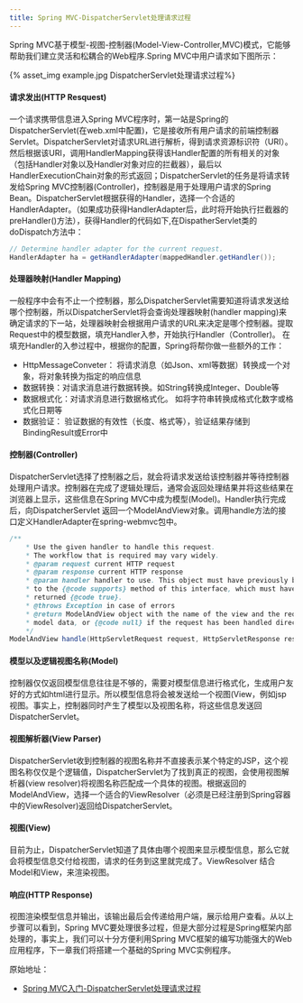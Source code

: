 ```yaml
---
title: Spring MVC-DispatcherServlet处理请求过程
---
```


Spring MVC基于模型-视图-控制器(Model-View-Controller,MVC)模式，它能够帮助我们建立灵活和松耦合的Web程序.Spring MVC中用户请求如下图所示：

<!-- more -->

{% asset_img example.jpg DispatcherServlet处理请求过程%}


#### 请求发出(HTTP Resquest)

一个请求携带信息进入Spring MVC程序时，第一站是Spring的DispatcherServlet(在web.xml中配置)，它是接收所有用户请求的前端控制器Servlet。DispatcherServlet对请求URL进行解析，得到请求资源标识符（URI）。然后根据该URI，调用HandlerMapping获得该Handler配置的所有相关的对象（包括Handler对象以及Handler对象对应的拦截器），最后以HandlerExecutionChain对象的形式返回；DispatcherServlet的任务是将请求转发给Spring MVC控制器(Controller)，控制器是用于处理用户请求的Spring Bean。DispatcherServlet根据获得的Handler，选择一个合适的HandlerAdapter。（如果成功获得HandlerAdapter后，此时将开始执行拦截器的preHandler()方法），获得Handler的代码如下,在DispatherServlet类的doDispatch方法中：

```Java
// Determine handler adapter for the current request.
HandlerAdapter ha = getHandlerAdapter(mappedHandler.getHandler());
```

#### 处理器映射(Handler Mapping)

一般程序中会有不止一个控制器，那么DispatcherServlet需要知道将请求发送给哪个控制器，所以DispatcherServlet将会查询处理器映射(handler mapping)来确定请求的下一站，处理器映射会根据用户请求的URL来决定是哪个控制器。提取Request中的模型数据，填充Handler入参，开始执行Handler（Controller)。 在填充Handler的入参过程中，根据你的配置，Spring将帮你做一些额外的工作：

* HttpMessageConveter： 将请求消息（如Json、xml等数据）转换成一个对象，将对象转换为指定的响应信息
* 数据转换：对请求消息进行数据转换。如String转换成Integer、Double等
* 数据根式化：对请求消息进行数据格式化。 如将字符串转换成格式化数字或格式化日期等
* 数据验证： 验证数据的有效性（长度、格式等），验证结果存储到BindingResult或Error中

#### 控制器(Controller)

DispatcherServlet选择了控制器之后，就会将请求发送给该控制器并等待控制器处理用户请求。控制器在完成了逻辑处理后，通常会返回处理结果并将这些结果在浏览器上显示，这些信息在Spring MVC中成为模型(Model)。Handler执行完成后，向DispatcherServlet 返回一个ModelAndView对象。调用handle方法的接口定义HandlerAdapter在spring-webmvc包中。

```Java
/**
    * Use the given handler to handle this request.
    * The workflow that is required may vary widely.
    * @param request current HTTP request
    * @param response current HTTP response
    * @param handler handler to use. This object must have previously been passed
    * to the {@code supports} method of this interface, which must have
    * returned {@code true}.
    * @throws Exception in case of errors
    * @return ModelAndView object with the name of the view and the required
    * model data, or {@code null} if the request has been handled directly
    */
ModelAndView handle(HttpServletRequest request, HttpServletResponse response, Object handler) throws Exception;
```



#### 模型以及逻辑视图名称(Model)

控制器仅仅返回模型信息往往是不够的，需要对模型信息进行格式化，生成用户友好的方式如html进行显示。所以模型信息将会被发送给一个视图(View，例如jsp视图。事实上，控制器同时产生了模型以及视图名称，将这些信息发送回DispatcherServlet。

#### 视图解析器(View Parser)
DispatcherServlet收到控制器的视图名称并不直接表示某个特定的JSP，这个视图名称仅仅是个逻辑值，DispatcherServlet为了找到真正的视图，会使用视图解析器(view resolver)将视图名称匹配成一个具体的视图。根据返回的ModelAndView，选择一个适合的ViewResolver（必须是已经注册到Spring容器中的ViewResolver)返回给DispatcherServlet。

#### 视图(View)
目前为止，DispatcherServlet知道了具体由哪个视图来显示模型信息，那么它就会将模型信息交付给视图，请求的任务到这里就完成了。ViewResolver 结合Model和View，来渲染视图。

#### 响应(HTTP Response)
视图渲染模型信息并输出，该输出最后会传递给用户端，展示给用户查看。从以上步骤可以看到，Spring MVC要处理很多过程，但是大部分过程是Spring框架内部处理的，事实上，我们可以十分方便利用Spring MVC框架的编写功能强大的Web应用程序，下一章我们将搭建一个基础的Spring MVC实例程序。

原始地址：

* [Spring MVC入门-DispatcherServlet处理请求过程]

[Spring MVC入门-DispatcherServlet处理请求过程]:http://wiki.jikexueyuan.com/project/spring/mvc-framework/spring-mvc-form-handling-example.html
